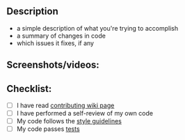 ## Description

* a simple description of what you're trying to accomplish
* a summary of changes in code
* which issues it fixes, if any

## Screenshots/videos:


## Checklist:

- [ ] I have read [contributing wiki page](https://github.com/Kotomiya07/SD-UI/wiki/Contributing)
- [ ] I have performed a self-review of my own code
- [ ] My code follows the [style guidelines](https://github.com/Kotomiya07/SD-UI/wiki/Contributing#code-style)
- [ ] My code passes [tests](https://github.com/Kotomiya07/SD-UI/wiki/Tests)
